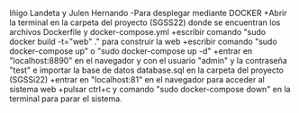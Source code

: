 Iñigo Landeta y Julen Hernando
-Para desplegar mediante DOCKER
    +Abrir la terminal en la carpeta del proyecto (SGSS22) donde se encuentran los archivos Dockerfile y docker-compose.yml
    +escribir comando "sudo docker build -t="web" ." para construir la web
    +escribir comando "sudo docker-compose up" o "sudo docker-compose up -d"
    +entrar en "localhost:8890" en el navegador y con el usuario "admin" y la contraseña "test" e importar la base de datos database.sql en la carpeta del proyecto (SGSSi22)
    +entrar en "localhost:81" en el navegador para acceder al sistema web
    +pulsar ctrl+c y comando "sudo docker-compose down" en la terminal para parar el sistema.